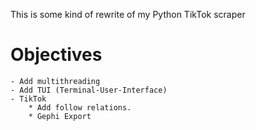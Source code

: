 This is some kind of rewrite of my Python TikTok scraper

# Objectives
    - Add multithreading
    - Add TUI (Terminal-User-Interface)
    - TikTok
        * Add follow relations.
        * Gephi Export
